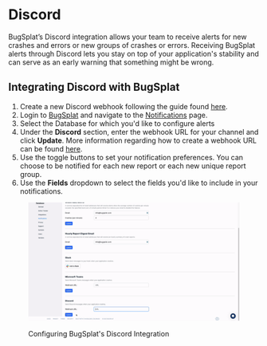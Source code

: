 # Discord

BugSplat’s Discord integration allows your team to receive alerts for new crashes and errors or new groups of crashes or errors. Receiving BugSplat alerts through Discord lets you stay on top of your application's stability and can serve as an early warning that something might be wrong.

## Integrating Discord with BugSplat <a href="#integrating-slack-with-bugsplat-docs" id="integrating-slack-with-bugsplat-docs"></a>

1. Create a new Discord webhook following the guide found [here](https://support.discord.com/hc/en-us/articles/228383668-Intro-to-Webhooks).
2. Login to [BugSplat](https://app.bugsplat.com/cognito/login) and navigate to the [Notifications](https://app.bugsplat.com/v2/database/integrations#notifications) page.
3. Select the Database for which you'd like to configure alerts
4. Under the **Discord** section, enter the webhook URL for your channel and click **Update**. More information regarding how to create a webhook URL can be found [here](https://support.discord.com/hc/en-us/articles/228383668-Intro-to-Webhooks).
5. Use the toggle buttons to set your notification preferences. You can choose to be notified for each new report or each new unique report group.
6. Use the **Fields** dropdown to select the fields you'd like to include in your notifications.

<figure><img src="../../../../.gitbook/assets/discord (1).gif" alt=""><figcaption><p>Configuring BugSplat's Discord Integration</p></figcaption></figure>
